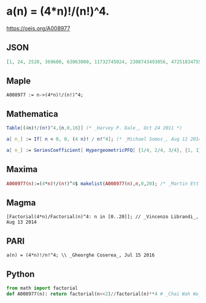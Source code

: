 # a\(n\) \= \(4\*n\)\!/\(n\!\)^4\.
https://oeis.org/A008977
## JSON
```JSON
[1, 24, 2520, 369600, 63063000, 11732745024, 2308743493056, 472518347558400, 99561092450391000, 21452752266265320000, 4705360871073570227520, 1047071828879079131681280, 235809301462142612780721600, 53644737765488792839237440000, 12309355935372581458927646400000]
```
## Maple
```Maple
A008977 := n->(4*n)!/(n!)^4;
```
## Mathematica
```Mathematica
Table[(4n)!/(n!)^4,{n,0,16}] (* _Harvey P. Dale_, Oct 24 2011 *)
```
```Mathematica
a[ n_] := If[ n < 0, 0, (4 n)! / n!^4]; (* _Michael Somos_, Aug 12 2014 *)
```
```Mathematica
a[ n_] := SeriesCoefficient[ HypergeometricPFQ[ {1/4, 2/4, 3/4}, {1, 1}, 256 x], {x, 0, n}]; (* _Michael Somos_, Aug 12 2014 *)
```
## Maxima
```Maxima
A008977(n):=(4*n)!/(n!)^4$ makelist(A008977(n),n,0,20); /* _Martin Ettl_, Nov 15 2012 */
```
## Magma
```Magma
[Factorial(4*n)/Factorial(n)^4: n in [0..20]]; // _Vincenzo Librandi_, Aug 13 2014
```
## PARI
```PARI
a(n) = (4*n)!/n!^4; \\ _Gheorghe Coserea_, Jul 15 2016
```
## Python
```Python
from math import factorial
def A008977(n): return factorial(n<<2)//factorial(n)**4 # _Chai Wah Wu_, Mar 15 2023
```
